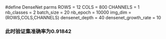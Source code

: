 #define DenseNet parms
ROWS = 12
COLS = 800
CHANNELS = 1
nb_classes = 2
batch_size = 20
nb_epoch = 10000
img_dim = (ROWS,COLS,CHANNELS)
densenet_depth = 40
densenet_growth_rate = 10

### 此时验证集准确率为0.91842

